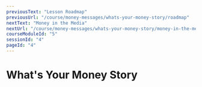 ```yaml
---
previousText: "Lesson Roadmap"
previousUrl: "/course/money-messages/whats-your-money-story/roadmap"
nextText: "Money in the Media"
nextUrl: "/course/money-messages/whats-your-money-story/money-in-the-media"
courseModuleId: "5"
sessionId: "4"
pageId: "4"
---
```



# What's Your Money Story
<sparkle-animation-player src="./animation/m1l1.js" composition="4ED0DA6321935945901B9E722BAF61D7"></sparkle-animation-player>
